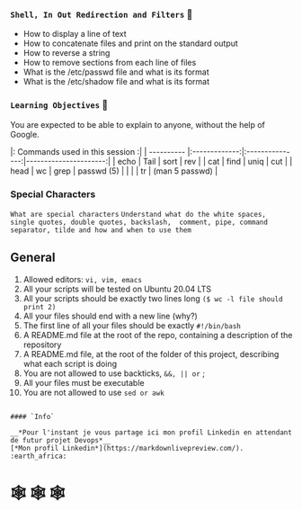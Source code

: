 ### `Shell, In Out Redirection and Filters` :dart:

* How to display a line of text
* How to concatenate files and print on the standard output
* How to reverse a string
* How to remove sections from each line of files
* What is the /etc/passwd file and what is its format
* What is the /etc/shadow file and what is its format

### `Learning Objectives` :floppy_disk:

You are expected to be able to explain to anyone, without the help of Google.

|:                  Commands used in this session                     :|
| ---------- |:-------------:|:---------------:|----------------------:|
| echo       | Tail          | sort	       | rev                   |
| cat        | find          | uniq            | cut                   |
| head       | wc            | grep            | passwd (5)            |
|            |               | tr              | (man 5 passwd)        |

### Special Characters

`What are special characters`
`Understand what do the white spaces, single quotes, double quotes, backslash, 
 comment, pipe, command separator, tilde and how and when to use them`

## General

1. Allowed editors: `vi, vim, emacs`
2. All your scripts will be tested on Ubuntu 20.04 LTS
3. All your scripts should be exactly two lines long `($ wc -l file should print 2)`
4. All your files should end with a new line (why?)
5. The first line of all your files should be exactly `#!/bin/bash`
6. A README.md file at the root of the repo, containing a description of the repository
7. A README.md file, at the root of the folder of this project, describing what each script is doing
8. You are not allowed to use backticks, `&&, || or` ;
9. All your files must be executable
10. You are not allowed to use `sed or awk`
   
```
   
#### `Info`

__*Pour l'instant je vous partage ici mon profil Linkedin en attendant de futur projet Devops*__ 
[*Mon profil Linkedin*](https://markdownlivepreview.com/). :earth_africa:

```
#    :spider_web: :spider_web: :spider_web:
